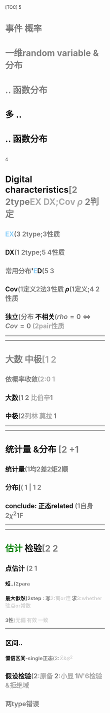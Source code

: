 <div style="float: left; width: 64%; padding: 1%;">

[TOC]
5
# <span style="color: gray;">事件 概率
# <span style="color: gray;">一维random variable &分布</span>
# <span style="color: gray;">.. 函数分布</span>
# 多 ..
# .. 函数分布
# 
4
# Digital characteristics<span style="color: gray;">[2 2type<span style="color: darkgray;">EX DX;Cov $\rho$</span> 2判定

## <span style="color: LightSkyBlue;">EX</span><span style="color: gray;">(3 2type;3性质
## DX<span style="color: gray;">(1 2type;5 4性质
## <span style="color: gray;">常用分布</span>'<span style="color: LightSkyBlue;">E</span>D<span style="color: gray;">(5 3
## **Cov**<span style="color: gray;">(1定义2法3性质</span>  $\rho$<span style="color: gray;">(1定义;4 2性质
## 
## **独立**<span style="color: gray;">(分布</span> **不相关**<span style="color: gray;">($rho=0$ $\Leftrightarrow$ $Cov=0$</span> <span style="color: darkgray;">(2pair性质
---
---
# <span style="color: gray;">大数 中极</span><span style="color: darkgray;">[1 2

## <span style="color: gray;">依概率收敛<span style="color: darkgray;">(2:0 1

## 大数<span style="color: gray;">(1 2 <span style="color: darkgray;">比伯辛</span>1

## 中极<span style="color: gray;">(2<span style="color: darkgray;">列林 莫拉</span> 1

---
---
# 统计量 **&分布** <span style="color: gray;">[2 +1

## **统计量**<span style="color: gray;">(1均2差2矩2顺

## 分布[<span style="color: gray;">( 1 | 1 2
## conclude: 正态related <span style="color: gray;">(1自身2$\chi^2$1F

---
---
# <span style="color: green;">估计</span> **检验**<span style="color: gray;">[2 2
## 点估计 <span style="color: gray;">(2 1

### 矩..<span style="color: gray;">(2para
### 最大似然<span style="color: gray;">(2step : 写<span style="color: lightgray;">2:离or连</span> 求<span style="color: lightgray;">3:whether驻点or常数</span>
### <span style="color: gray;">3性</span><span style="color: lightgray;">(无偏 有效 一致</span>
---
## 区间..
### 置信区间<span style="color: gray;">-single正态</span><span style="color: darkgray;">(2:<span style="color: lightgray;">$\bar{X}$&$S^2$</span>
## 假设**检验**<span style="color: gray;">(2<span style="color: darkgray;">:原备</span> 2<span style="color: darkgray;">:小显</span> 1<span style="color: darkgray;">$N$'6检验&拒绝域
## <span style="color: gray;">两type错误</span>



</div>
<div style="float: right; width: 26%; padding: 1%;">


</div>
<div style="clear: both;"></div>

